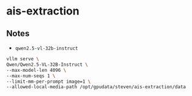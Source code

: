 # ais-extraction

## Notes

* `qwen2.5-vl-32b-instruct`
```bash
vllm serve \
Qwen/Qwen2.5-VL-32B-Instruct \
--max-model-len 4096 \
--max-num-seqs 1 \
--limit-mm-per-prompt image=1 \
--allowed-local-media-path /opt/gpudata/steven/ais-extraction/data
```
